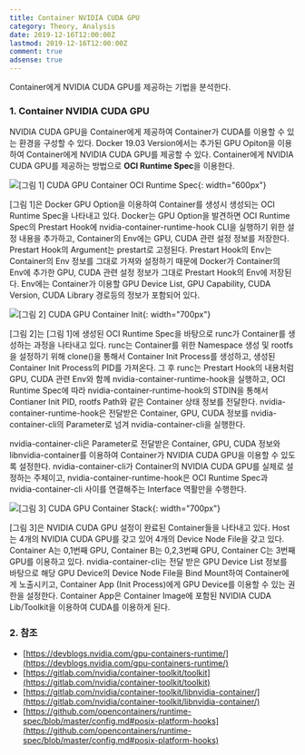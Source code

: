```yaml
---
title: Container NVIDIA CUDA GPU
category: Theory, Analysis
date: 2019-12-16T12:00:00Z
lastmod: 2019-12-16T12:00:00Z
comment: true
adsense: true
---
```


Container에게 NVIDIA CUDA GPU를 제공하는 기법을 분석한다.

### 1. Container NVIDIA CUDA GPU

NVIDIA CUDA GPU을 Container에게 제공하여 Container가 CUDA를 이용할 수 있는 환경을 구성할 수 있다. Docker 19.03 Version에서는 추가된 GPU Opiton을 이용하여 Container에게 NVIDIA CUDA GPU를 제공할 수 있다. Container에게 NVIDIA CUDA GPU를 제공하는 방법으로 **OCI Runtime Spec**을 이용한다.

![[그림 1] CUDA GPU Container OCI Runtime Spec]({{site.baseurl}}/images/theory_analysis/Container_NVIDA_CUDA_GPU/CUDA_Container_Runtime_Spec.PNG){: width="600px"}

[그림 1]은 Docker GPU Option을 이용하여 Container를 생성시 생성되는 OCI Runtime Spec을 나타내고 있다. Docker는 GPU Option을 발견하면 OCI Runtime Spec의 Prestart Hook에 nvidia-container-runtime-hook CLI을 실행하기 위한 설정 내용을 추가하고, Container의 Env에는 GPU, CUDA 관련 설정 정보를 저장한다. Prestart Hook의 Argument는 prestart로 고정된다. Prestart Hook의 Env는 Container의 Env 정보를 그대로 가져와 설정하기 때문에 Docker가 Container의 Env에 추가한 GPU, CUDA 관련 설정 정보가 그대로 Prestart Hook의 Env에 저장된다. Env에는 Container가 이용할 GPU Device List, GPU Capability, CUDA Version, CUDA Library 경로등의 정보가 포함되어 있다.

![[그림 2] CUDA GPU Container Init]({{site.baseurl}}/images/theory_analysis/Container_NVIDA_CUDA_GPU/CUDA_Container_Init.PNG){: width="700px"}

[그림 2]는 [그림 1]에 생성된 OCI Runtime Spec을 바탕으로 runc가 Container를 생성하는 과정을 나타내고 있다. runc는 Container를 위한 Namespace 생성 및 rootfs을 설정하기 위해 clone()을 통해서 Container Init Process를 생성하고, 생성된 Container Init Process의 PID를 가져온다. 그 후 runc는 Prestart Hook의 내용처럼 GPU, CUDA 관련 Env와 함께 nvidia-container-runtime-hook을 실행하고, OCI Runtime Spec에 따라 nvidia-container-runtime-hook의 STDIN을 통해서 Contianer Init PID, rootfs Path와 같은 Container 상태 정보를 전달한다. nvidia-container-runtime-hook은 전달받은 Container, GPU, CUDA 정보를 nvidia-container-cli의 Parameter로 넘겨 nvidia-container-cli을 실행한다. 

nvidia-container-cli은 Parameter로 전달받은 Container, GPU, CUDA 정보와 libnvidia-container를 이용하여 Container가 NVIDIA CUDA GPU을 이용할 수 있도록 설정한다. nvidia-container-cli가 Container의 NVIDIA CUDA GPU를 실제로 설정하는 주체이고, nvidia-container-runtime-hook은 OCI Runtime Spec과 nvidia-container-cli 사이를 연결해주는 Interface 역활만을 수행한다.

![[그림 3] CUDA GPU Container Stack]({{site.baseurl}}/images/theory_analysis/Container_NVIDA_CUDA_GPU/CUDA_Container_Stack.PNG){: width="700px"}

[그림 3]은 NVIDIA CUDA GPU 설정이 완료된 Container들을 나타내고 있다. Host는 4개의 NVIDIA CUDA GPU를 갖고 있어 4개의 Device Node File을 갖고 있다. Container A는 0,1번째 GPU, Container B는 0,2,3번째 GPU, Container C는 3번째 GPU를 이용하고 있다. nvidia-container-cli는 전달 받은 GPU Device List 정보를 바탕으로 해당 GPU Device의 Device Node File을 Bind Mount하여 Container에게 노출시키고, Container App (Init Process)에게 GPU Device를 이용할 수 있는 권한을 설정한다. Container App은 Container Image에 포함된 NVIDIA CUDA Lib/Toolkit을 이용하여 CUDA를 이용하게 된다.

### 2. 참조

* [https://devblogs.nvidia.com/gpu-containers-runtime/](https://devblogs.nvidia.com/gpu-containers-runtime/)
* [https://gitlab.com/nvidia/container-toolkit/toolkit](https://gitlab.com/nvidia/container-toolkit/toolkit)
* [https://gitlab.com/nvidia/container-toolkit/libnvidia-container/](https://gitlab.com/nvidia/container-toolkit/libnvidia-container/)
* [https://github.com/opencontainers/runtime-spec/blob/master/config.md#posix-platform-hooks](https://github.com/opencontainers/runtime-spec/blob/master/config.md#posix-platform-hooks)